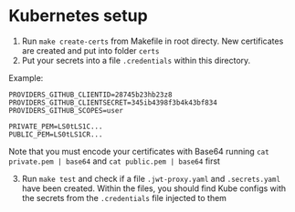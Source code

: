 # Kubernetes setup

1. Run `make create-certs` from Makefile in root directy. New certificates are created and put into folder `certs`
2. Put your secrets into a file `.credentials` within this directory.

Example:
```
PROVIDERS_GITHUB_CLIENTID=28745b23hb23z8
PROVIDERS_GITHUB_CLIENTSECRET=345ib4398f3b4k43bf834
PROVIDERS_GITHUB_SCOPES=user

PRIVATE_PEM=LS0tLS1C...
PUBLIC_PEM=LS0tLS1CR...
```

Note that you must encode your certificates with Base64 running `cat private.pem | base64` and `cat public.pem | base64` first

3. Run `make test` and check if a file `.jwt-proxy.yaml` and `.secrets.yaml` have been created. Within the files, you should find Kube configs with the secrets from the `.credentials` file injected to them